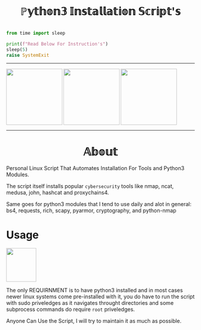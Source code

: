 
<h1 align="center">
 ℙ𝕪𝕥𝕙𝕠𝕟𝟛 𝕀𝕟𝕤𝕥𝕒𝕝𝕝𝕒𝕥𝕚𝕠𝕟 𝕊𝕔𝕣𝕚𝕡𝕥'𝕤
</h1>

```python

from time import sleep

print(f"Read Below For Instruction's")
sleep(5)
raise SystemExit

```

---

<img height="150" width="150" align="left" src=https://user-images.githubusercontent.com/102762345/190682943-3736e898-ad48-42b2-ac0f-5868705134c1.png><img height="150" width="150" align="center" src=https://user-images.githubusercontent.com/102762345/190683367-c9d86f40-43c7-411e-ad22-6f61531f87d3.png>
<img height="150" width="150" align="left" src=https://user-images.githubusercontent.com/102762345/191647179-d82b71a4-a851-458c-ae19-f917ce6746a0.png>

---

<h1 align="center">
  𝔸𝕓𝕠𝕦𝕥
</h1>

Personal Linux Script That Automates Installation For Tools and Python3 Modules.

The script itself installs popular `cybersecurity` tools like nmap, ncat, medusa, john, hashcat and proxychains4.

Same goes for python3 modules that I tend to use daily and alot in general: bs4, requests, rich, scapy, pyarmor, cryptography, and python-nmap

# Usage

<img height="90" width="80" align="center" src=https://user-images.githubusercontent.com/102762345/190684335-d8ca7c53-188e-459f-aebc-5b2101e1521c.png>

The only REQUIRNMENT is to have python3 installed and in most cases newer linux systems come pre-installed with it, you do have to run the script with
sudo priveledges as it navigates throught directories and some subprocess commands do require `root` priveledges.

Anyone Can Use the Script, I will try to maintain it as much as possible.

